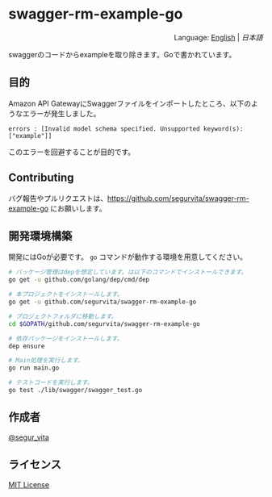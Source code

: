 # swagger-rm-example-go
<div style="text-align:right">Language: <a href="README.md">English</a> | <i>日本語</i></div>



swaggerのコードからexampleを取り除きます。Goで書かれています。



## 目的

Amazon API GatewayにSwaggerファイルをインポートしたところ、以下のようなエラーが発生しました。

```
errors : [Invalid model schema specified. Unsupported keyword(s): ["example"]]
```

このエラーを回避することが目的です。



## Contributing

バグ報告やプルリクエストは、https://github.com/segurvita/swagger-rm-example-go にお願いします。



## 開発環境構築 

開発にはGoが必要です。 `go` コマンドが動作する環境を用意してください。

```bash
# パッケージ管理はdepを想定しています。は以下のコマンドでインストールできます。
go get -u github.com/golang/dep/cmd/dep

# 本プロジェクトをインストールします。
go get -u github.com/segurvita/swagger-rm-example-go

# プロジェクトフォルダに移動します。
cd $GOPATH/github.com/segurvita/swagger-rm-example-go

# 依存パッケージをインストールします。
dep ensure

# Main処理を実行します。
go run main.go

# テストコードを実行します。
go test ./lib/swagger/swagger_test.go
```



## 作成者

[@segur_vita](https://twitter.com/segur_vita)



## ライセンス

[MIT License](https://opensource.org/licenses/MIT)


